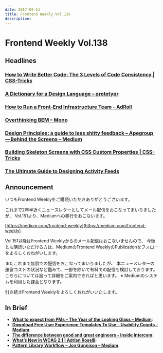 ```yaml
---
date: 2017-09-13
title: Frontend Weekly Vol.138
description: 
---
```


# Frontend Weekly Vol.138

## Headlines

### [How to Write Better Code: The 3 Levels of Code Consistency | CSS-Tricks](https://css-tricks.com/write-better-code-3-levels-code-consistency/)


### [A Dictionary for a Design Language – prototypr](https://blog.prototypr.io/a-dictionary-for-a-design-language-3afae1579586)


### [How to Run a Front-End Infrastructure Team - AdRoll](http://tech.adroll.com/blog/frontend/2017/08/29/how-to-run-a-front-end-infrastructure-team.html)


### [Overthinking BEM – Mono](https://mono.company/journal/frontend/overthinking-bem/)


### [Design Principles: a guide to less shitty feedback – Apegroup — Behind the Screens – Medium](https://medium.com/apegroup-texts/design-principles-a-guide-to-less-shitty-feedback-64e9541816c1)


### [Building Skeleton Screens with CSS Custom Properties | CSS-Tricks](https://css-tricks.com/building-skeleton-screens-css-custom-properties/)


### [The Ultimate Guide to Designing Activity Feeds](https://getstream.io/activity-feed-design/)


## Announcement

いつもFrontend Weeklyをご購読いただきありがとうございます。

これまで2年半近くニュースレターとしてメール配信をおこなってまいりましたが、
Vol.151より、Mediumへの移行をおこないます。

[https://medium.com/frontend-weekly](https://medium.com/frontend-weekly)

Vol.151以降はFrontend Weeklyからのメール配信はおこないませんので、
今後とも購読いただける方は、MediumのFrontend WeeklyのPublicationをフォローをよろしくおねがいします。

またこれまで無償での配信をおこなってまいりましたが、
本ニュースレターの運営コストの状況など鑑みて、一部を除いて有料での配信も検討しております。
こちらについては追って詳細をご案内できればと思います。
※ Mediumのシステムを利用した課金となります。

引き続きFrontend Weeklyをよろしくおねがいいたします。

## In Brief

- [**What to expect from PMs – The Year of the Looking Glass – Medium**](https://medium.com/the-year-of-the-looking-glass/what-to-expect-from-pms-e9750ec09bbf):
- [**Download Free User Experience Templates To Use – Usability Counts – Medium**](https://medium.com/usability-counts/download-free-user-experience-templates-to-use-eb4491c0575d?ref=uxdesignweekly):
- [**The difference between good and great engineers - Inside Intercom**](https://blog.intercom.com/traits-of-exceptional-engineers/):
- [**What’s New in WCAG 2.1 | Adrian Roselli**](http://adrianroselli.com/2017/08/whats-new-in-wcag-2-1.html):
- [**Pattern Library Workflow – Jon Gunnison – Medium**](https://medium.com/@jgunnison/pattern-library-workflow-ba9cc486159e):
